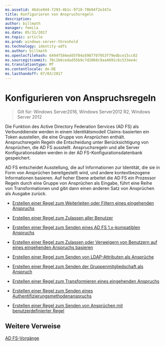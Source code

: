 ```yaml
---
ms.assetid: 46dce9d4-7293-4b1c-9710-78b04f2e347a
title: Konfigurieren von Anspruchsregeln
description: 
author: billmath
manager: femila
ms.date: 05/31/2017
ms.topic: article
ms.prod: windows-server-threshold
ms.technology: identity-adfs
ms.author: billmath
ms.openlocfilehash: 6494f584edd5f84a5987707953f79edbce15cc02
ms.sourcegitcommit: 70c1b6cedad55b9c7d2068c9aa4891c6c533ee4c
ms.translationtype: MT
ms.contentlocale: de-DE
ms.lasthandoff: 07/03/2017
---
```

# <a name="configuring-claim-rules"></a>Konfigurieren von Anspruchsregeln

>Gilt für: Windows Server2016, Windows Server2012 R2, Windows Server 2012

Die Funktion des Active Directory Federation Services \(AD FS\) als Verbunddienste werden in einem Identitätsmodell Claims\-basierten ein Token ausstellen, die eine Gruppe von Ansprüchen enthält. Anspruchsregeln Regeln die Entscheidung unter Berücksichtigung von Ansprüchen, die AD FS ausstellt. Anspruchsregeln und alle Server Konfigurationsdaten werden in der AD FS-Konfigurationsdatenbank gespeichert.  
  
AD FS entscheidet Ausstellung, die auf Informationen zur Identität, die sie in Form von Ansprüchen bereitgestellt wird, und andere kontextbezogene Informationen basieren. Auf hoher Ebene arbeitet die AD FS ein Prozessor Regeln durch eine Gruppe von Ansprüchen als Eingabe, führt eine Reihe von Transformationen und gibt dann einen anderen Satz von Ansprüchen als Ausgabe zurück.  
  
-   [Erstellen einer Regel zum Weiterleiten oder Filtern eines eingehenden Anspruchs](../../ad-fs/operations/Create-a-Rule-to-Pass-Through-or-Filter-an-Incoming-Claim.md)  
  
-   [Erstellen einer Regel zum Zulassen aller Benutzer](../../ad-fs/operations/Create-a-Rule-to-Permit-All-Users.md)  

-   [Erstellen einer Regel zum Senden eines AD FS 1.x-kompatiblen Anspruchs](../../ad-fs/operations/Create-a-Rule-to-Send-an-AD-FS-1x-Compatible-Claim.md)
  
-   [Erstellen einer Regel zum Zulassen oder Verweigern von Benutzern auf eines eingehenden Anspruchs basieren](../../ad-fs/operations/Create-a-Rule-to-Permit-or-Deny-Users-Based-on-an-Incoming-Claim.md)  
  
-   [Erstellen einer Regel zum Senden von LDAP-Attributen als Ansprüche](../../ad-fs/operations/Create-a-Rule-to-Send-LDAP-Attributes-as-Claims.md)  
  
-   [Erstellen einer Regel zum Senden der Gruppenmitgliedschaft als Anspruch](../../ad-fs/operations/Create-a-Rule-to-Send-Group-Membership-as-a-Claim.md)  
  
-   [Erstellen einer Regel zum Transformieren eines eingehenden Anspruchs](../../ad-fs/operations/Create-a-Rule-to-Transform-an-Incoming-Claim.md)  
  
-   [Erstellen einer Regel zum Senden eines Authentifizierungsmethodenanspruchs](../../ad-fs/operations/Create-a-Rule-to-Send-an-Authentication-Method-Claim.md)  
  
-   [Erstellen einer Regel zum Senden von Ansprüchen mit benutzerdefinierter Regel](../../ad-fs/operations/Create-a-Rule-to-Send-Claims-Using-a-Custom-Rule.md)  

## <a name="additional-references"></a>Weitere Verweise  

[AD FS-Vorgänge](../../ad-fs/AD-FS-2016-Operations.md)
